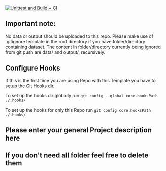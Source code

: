 [![Unittest and Build + CI](https://github.com/aimingmed/aimingmed-ai/actions/workflows/build.yml/badge.svg)](https://github.com/aimingmed/aimingmed-ai/actions/workflows/build.yml)

## Important note:

No data or output should be uploaded to this repo. Please make use of .gitignore template in the root directory if you have folder/directory containing dataset. The content in folder/directory currently being ignored from git push are data/ and output/, recursively.

## Configure Hooks

If this is the first time you are using Repo with this Template you have to setup the Git Hooks dir.

To set up the hooks dir globally run `git config --global core.hooksPath ./.hooks/`

To set up the hooks for only this Repo run `git config core.hooksPath ./.hooks/`

## Please enter your general Project description here

## If you don't need all folder feel free to delete them
